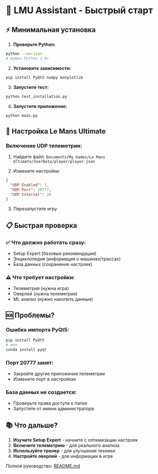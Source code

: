 # 🚀 LMU Assistant - Быстрый старт

## ⚡ Минимальная установка

1. **Проверьте Python:**
```bash
python --version
# Нужен Python 3.8+
```

2. **Установите зависимости:**
```bash
pip install PyQt5 numpy matplotlib
```

3. **Запустите тест:**
```bash
python test_installation.py
```

4. **Запустите приложение:**
```bash
python main.py
```

## 🔧 Настройка Le Mans Ultimate

### Включение UDP телеметрии:

1. Найдите файл: `Documents/My Games/Le Mans Ultimate/UserData/player/player.json`

2. Измените настройки:
```json
{
  "UDP Enabled": 1,
  "UDP Port": 20777,
  "UDP Interval": 20
}
```

3. Перезапустите игру

## 📋 Быстрая проверка

### ✅ Что должно работать сразу:
- Setup Expert (базовые рекомендации)
- Энциклопедия (информация о машинах/трассах)
- База данных (сохранение настроек)

### ⚠️ Что требует настройки:
- Телеметрия (нужна игра)
- Оверлей (нужна телеметрия)
- ML анализ (нужно накопить данные)

## 🆘 Проблемы?

### Ошибка импорта PyQt5:
```bash
pip install PyQt5
# или
conda install pyqt
```

### Порт 20777 занят:
- Закройте другие приложения телеметрии
- Измените порт в настройках

### База данных не создается:
- Проверьте права доступа к папке
- Запустите от имени администратора

## 📚 Что дальше?

1. **Изучите Setup Expert** - начните с оптимизации настроек
2. **Включите телеметрию** - для реального анализа
3. **Используйте тренер** - для улучшения техники
4. **Настройте оверлей** - для информации в игре

Полное руководство: [README.md](README.md)
